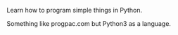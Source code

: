 Learn how to program simple things in Python. 

Something like progpac.com but Python3 as a language. 
